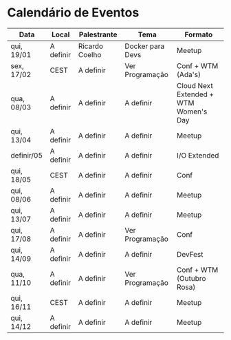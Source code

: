 Calendário de Eventos
=====================


| Data          | Local         | Palestrante    | Tema                 | Formato                               |
|------------   |-----------    |--------------  |--------------------  |-----------------------------------    |
| qui, 19/01    | A definir     | Ricardo Coelho | Docker para Devs     | Meetup                                |
| sex, 17/02    | CEST          | A definir      | Ver Programação      | Conf + WTM (Ada's)                    |
| qua, 08/03    | A definir     | A definir      | A definir            | Cloud Next Extended + WTM Women's Day |
| qui, 13/04    | A definir     | A definir      | A definir            | Meetup                                |
| definir/05    | A definir     | A definir      | A definir            | I/O Extended                          |
| qui, 18/05    | CEST          | A definir      | A definir            | Conf                                  |
| qui, 08/06    | A definir     | A definir      | A definir            | Meetup                                |
| qui, 13/07    | A definir     | A definir      | A definir            | Meetup                                |
| qui, 17/08    | A definir     | A definir      | Ver Programação      | Conf                                  |
| qui, 14/09    | A definir     | A definir      | A definir            | DevFest                               |
| qua, 11/10    | A definir     | A definir      | Ver Programação      | Conf + WTM (Outubro Rosa)             |
| qui, 16/11    | CEST          | A definir      | A definir            | Meetup                                |
| qui, 14/12    | A definir     | A definir      | A definir            | Meetup                                |
